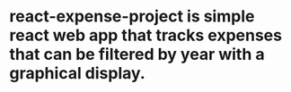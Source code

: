 # react-expense-project is simple react web app that tracks expenses that can be filtered by year with a graphical display.
